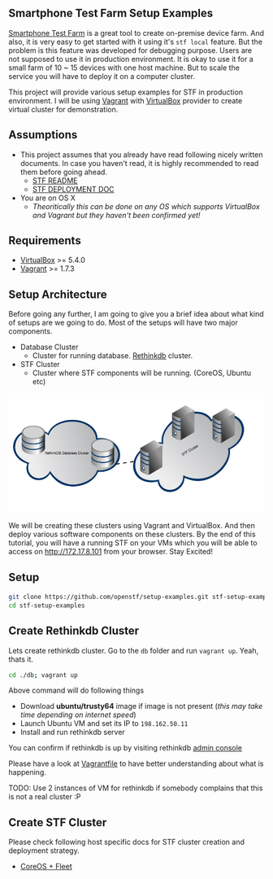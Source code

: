 ## Smartphone Test Farm Setup Examples

[Smartphone Test Farm](https://github.com/openstf/stf) is a great tool to create on-premise device farm. And also, it is very easy to get started with it using it's `stf local` feature. But the problem is this feature was developed for debugging purpose. Users are not supposed to use it in production environment. It is okay to use it for a small farm of 10 ~ 15 devices with one host machine. But to scale the service you will have to deploy it on a computer cluster.

This project will provide various setup examples for STF in production environment. I will be using [Vagrant](https://www.vagrantup.com/) with [VirtualBox](https://www.virtualbox.org/) provider to create virtual cluster for demonstration.

## Assumptions
- This project assumes that you already have read following nicely written documents. In case you haven't read, it is highly recommended to read them before going ahead.
  - [STF README](https://github.com/openstf/stf/blob/master/README.md)
  - [STF DEPLOYMENT DOC](https://github.com/openstf/stf/blob/master/doc/DEPLOYMENT.md)
- You are on OS X
  - *Theoritically this can be done on any OS which supports VirtualBox and Vagrant but they haven't been confirmed yet!*

## Requirements
- [VirtualBox](https://www.virtualbox.org/) >= 5.4.0
- [Vagrant](https://www.vagrantup.com/) >= 1.7.3

## Setup Architecture
Before going any further, I am going to give you a brief idea about what kind of setups are we going to do. Most of the setups will have two major components.
- Database Cluster
  - Cluster for running database. [Rethinkdb](https://www.rethinkdb.com) cluster.
- STF Cluster
  - Cluster where STF components will be running. (CoreOS, Ubuntu etc)

![stf_cluster_architecture](docs/stf_cluster_architecture.png)

We will be creating these clusters using Vagrant and VirtualBox. And then deploy various software components on these clusters. By the end of this tutorial, you will have a running STF on your VMs which you will be able to access on http://172.17.8.101 from your browser. Stay Excited!

## Setup

```sh
git clone https://github.com/openstf/setup-examples.git stf-setup-examples
cd stf-setup-examples
```

## Create Rethinkdb Cluster

Lets create rethinkdb cluster. Go to the `db` folder and run `vagrant up`. Yeah, thats it.

```sh
cd ./db; vagrant up
```

Above command will do following things
- Download **ubuntu/trusty64** image if image is not present (*this may take time depending on internet speed*)
- Launch Ubuntu VM and set its IP to `198.162.50.11`
- Install and run rethinkdb server

You can confirm if rethinkdb is up by visiting rethinkdb [admin console](http://198.162.50.11:8080)

Please have a look at [Vagrantfile](db/Vagrantfile) to have better understanding about what is happening.

TODO: Use 2 instances of VM for rethinkdb if somebody complains that this is not a real cluster :P

## Create STF Cluster

Please check following host specific docs for STF cluster creation and deployment strategy.

- [CoreOS + Fleet](docs/coreos_fleet.md)
